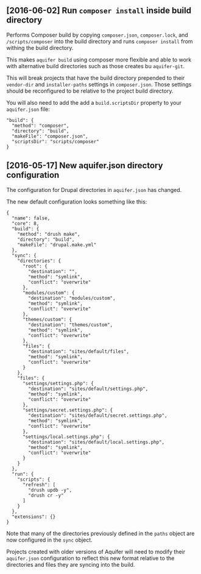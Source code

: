 ## [2016-06-02] Run `composer install` inside build directory

Performs Composer build by copying `composer.json`, `composer.lock`, and `/scripts/composer` into the build directory and runs `composer install` from withing the build directory.

This makes `aquifer build` using composer more flexible and able to work with alternative build directories such as those creates bu `aquifer-git`.

This will break projects that have the build directory prepended to their `vendor-dir` and `installer-paths` settings in `composer.json`. Those settings should be reconfigured to be relative to the project build directory.

You will also need to add the add a `build.scriptsDir` property to your `aquifer.json` file:

```
"build": {
  "method": "composer",
  "directory": "build",
  "makeFile": "composer.json",
  "scriptsDir": "scripts/composer"
}
```

## [2016-05-17] New aquifer.json directory configuration

The configuration for Drupal directories in `aquifer.json` has changed.

The new default configuration looks something like this:

```
{
  "name": false,
  "core": 8,
  "build": {
    "method": "drush make",
    "directory": "build",
    "makeFile": "drupal.make.yml"
  },
  "sync": {
    "directories": {
      "root": {
        "destination": "",
        "method": "symlink",
        "conflict": "overwrite"
      },
      "modules/custom": {
        "destination": "modules/custom",
        "method": "symlink",
        "conflict": "overwrite"
      },
      "themes/custom": {
        "destination": "themes/custom",
        "method": "symlink",
        "conflict": "overwrite"
      },
      "files": {
        "destination": "sites/default/files",
        "method": "symlink",
        "conflict": "overwrite"
      }
    },
    "files": {
      "settings/settings.php": {
        "destination": "sites/default/settings.php",
        "method": "symlink",
        "conflict": "overwrite"
      },
      "settings/secret.settings.php": {
        "destination": "sites/default/secret.settings.php",
        "method": "symlink",
        "conflict": "overwrite"
      },
      "settings/local.settings.php": {
        "destination": "sites/default/local.settings.php",
        "method": "symlink",
        "conflict": "overwrite"
      }
    }
  },
  "run": {
    "scripts": {
      "refresh": [
        "drush updb -y",
        "drush cr -y"
      ]
    }
  },
  "extensions": {}
}
```

Note that many of the directories previously defined in the `paths` object are now configured in the `sync` object. 

Projects created with older versions of Aquifer will need to modify their `aquifer.json` configuration to reflect this new format relative to the directories and files they are syncing into the build.
